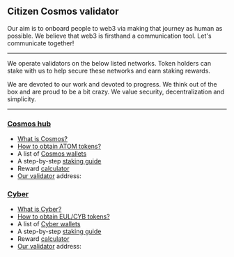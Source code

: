 ## Citizen Cosmos validator

Our aim is to onboard people to web3 via making that journey as human as possible. We believe that web3 is firsthand a communication tool. Let's communicate together!

-----------------------------------------

We operate validators on the below listed networks. Token holders can stake with us to help secure these networks and earn staking rewards.

We are devoted to our work and devoted to progress. We think out of the box and are proud to be a bit crazy. We value security, decentralization and simplicity.

---------------------------------------

### [Cosmos hub](https://cosmos.network/)

- [What is Cosmos?](https://github.com/citizen-cosmos/Staking/blob/main/Cosmos.md#what-is-cosmos)
- [How to obtain ATOM tokens?](https://github.com/citizen-cosmos/Staking/blob/main/Cosmos.md#how-to-obtain-atom-tokens) 
- A list of [Cosmos wallets](https://github.com/citizen-cosmos/Staking/blob/main/Cosmos.md#a-list-of-cosmos-wallets)
- A step-by-step [staking guide](https://github.com/citizen-cosmos/Staking/blob/main/Cosmos.md#a-step-by-step-staking-guide)
- Reward [calculator](https://www.stakingrewards.com/earn/cosmos)
- [Our validator]() address:

### [Cyber](https://cyber.page/)

- [What is Cyber?](https://github.com/citizen-cosmos/Staking/blob/main/Cyber.md#what-is-cyber)
- [How to obtain EUL/CYB tokens?](https://github.com/citizen-cosmos/Staking/blob/main/Cyber.md#how-to-obtain-eulcyb-tokens) 
- A list of [Cyber wallets](https://github.com/citizen-cosmos/Staking/blob/main/Cyber.md#a-list-of-cyber-wallets)
- A step-by-step [staking guide](https://github.com/citizen-cosmos/Staking/blob/main/Cyber.md#a-step-by-step-staking-guide)
- Reward [calculator](https://www.stakingrewards.com/earn/cyber)
- [Our validator]() address:
